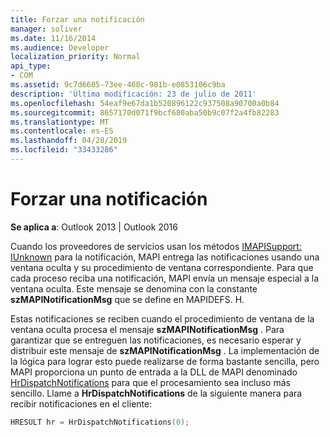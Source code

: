 ```yaml
---
title: Forzar una notificación
manager: soliver
ms.date: 11/16/2014
ms.audience: Developer
localization_priority: Normal
api_type:
- COM
ms.assetid: 9c7d6605-73ee-468c-981b-e0853106c9ba
description: 'Última modificación: 23 de julio de 2011'
ms.openlocfilehash: 54eaf9e67da1b520896122c937508a90700a0b84
ms.sourcegitcommit: 8657170d071f9bcf680aba50b9c07f2a4fb82283
ms.translationtype: MT
ms.contentlocale: es-ES
ms.lasthandoff: 04/28/2019
ms.locfileid: "33433286"
---
```

# <a name="forcing-a-notification"></a>Forzar una notificación

  
  
**Se aplica a**: Outlook 2013 | Outlook 2016 
  
Cuando los proveedores de servicios usan los métodos [IMAPISupport: IUnknown](imapisupportiunknown.md) para la notificación, MAPI entrega las notificaciones usando una ventana oculta y su procedimiento de ventana correspondiente. Para que cada proceso reciba una notificación, MAPI envía un mensaje especial a la ventana oculta. Este mensaje se denomina con la constante **szMAPINotificationMsg** que se define en MAPIDEFS. H. 
  
Estas notificaciones se reciben cuando el procedimiento de ventana de la ventana oculta procesa el mensaje **szMAPINotificationMsg** . Para garantizar que se entreguen las notificaciones, es necesario esperar y distribuir este mensaje de **szMAPINotificationMsg** . La implementación de la lógica para lograr esto puede realizarse de forma bastante sencilla, pero MAPI proporciona un punto de entrada a la DLL de MAPI denominado [HrDispatchNotifications](hrdispatchnotifications.md) para que el procesamiento sea incluso más sencillo. Llame a **HrDispatchNotifications** de la siguiente manera para recibir notificaciones en el cliente: 
  
```cpp
HRESULT hr = HrDispatchNotifications(0);
 
```


